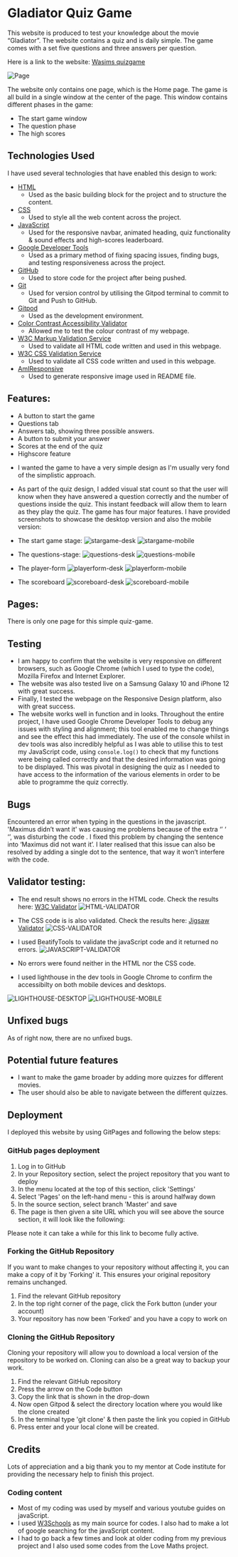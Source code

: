 # Gladiator Quiz Game

This website is produced to test your knowledge about the movie “Gladiator”. The website contains a quiz and is daily simple. The game comes with a set five questions and three answers per question. 

Here is a link to the website: [Wasims quizgame](https://wasim-eb.github.io/quiz-game/)

![Page](./assets/images/responsivedesign-final.png)

The website only contains one page, which is the Home page. The game is all build in a single window at the center of the page.
This window contains different phases in the game:
- The start game window
- The question phase
- The high scores

## Technologies Used
I have used several technologies that have enabled this design to work:

- [HTML](https://developer.mozilla.org/en-US/docs/Web/HTML)
    - Used as the basic building block for the project and to structure the content.
- [CSS](https://developer.mozilla.org/en-US/docs/Learn/Getting_started_with_the_web/CSS_basics)
    - Used to style all the web content across the project. 
- [JavaScript](https://www.javascript.com/)
    - Used for the responsive navbar, animated heading, quiz functionality & sound effects and high-scores leaderboard.
- [Google Developer Tools](https://developers.google.com/web/tools/chrome-devtools)
    - Used as a primary method of fixing spacing issues, finding bugs, and testing responsiveness across the project.
- [GitHub](https://github.com/)
    - Used to store code for the project after being pushed.
- [Git](https://git-scm.com/)
    - Used for version control by utilising the Gitpod terminal to commit to Git and Push to GitHub.
- [Gitpod](https://www.gitpod.io/)
    - Used as the development environment.
- [Color Contrast Accessibility Validator](https://color.a11y.com/)
    - Allowed me to test the colour contrast of my webpage.
- [W3C Markup Validation Service](https://validator.w3.org/) 
    - Used to validate all HTML code written and used in this webpage.
- [W3C CSS Validation Service](https://jigsaw.w3.org/css-validator/#validate_by_input)
    - Used to validate all CSS code written and used in this webpage.
- [AmIResponsive](http://ami.responsivedesign.is/)
    - Used to generate responsive image used in README file.



## Features:
* A button to start the game
* Questions tab
* Answers tab, showing three possible answers.
* A button to submit your answer
* Scores at the end of the quiz
* Highscore feature

- I wanted the game to have a very simple design as I'm usually very fond of the simplistic approach.
- As part of the quiz design, I added visual stat count so that the user will know when they have answered a question correctly and the number of questions inside the quiz. This instant feedback will allow them to learn as they play the quiz.
The game has four major features. I have provided screenshots to showcase the desktop version and also the mobile version:

- The start game stage:
![stargame-desk](./assets/images/startgame-desk.png)
![stargame-mobile](./assets/images/startgame-mobile.png)

- The questions-stage:
![questions-desk](./assets/images/questions-desk.png)
![questions-mobile](./assets/images/questions-mobile.png)

- The player-form
![playerform-desk](./assets/images/playerform-desk.png)
![playerform-mobile](./assets/images/playerform-mobile.png)
- The scoreboard
![scoreboard-desk](./assets/images/scoreboard-desk.png)
![scoreboard-mobile](./assets/images/scoreboard-mobile.png)



## Pages: 
There is only one page for this simple quiz-game.

## Testing
- I am happy to confirm that the website is very responsive on different browsers, such as Google Chrome (which I used to type the code), Mozilla Firefox and Internet Explorer. 
- The website was also tested live on a Samsung Galaxy 10 and iPhone 12 with great success. 
- Finally, I tested the webpage on the Responsive Design platform, also with great success. 
- The website works well in function and in looks.
Throughout the entire project, I have used Google Chrome Developer Tools to debug any issues with styling and alignment; this tool enabled me to change things and see the effect this had immediately. The use of the console whilst in dev tools was also incredibly helpful as I was able to utilise this to test my JavaScript code, using `console.log()` to check that my functions were being called correctly and that the desired information was going to be displayed. This was pivotal in designing the quiz as I needed to have access to the information of the various elements in order to be able to programme the quiz correctly.





## Bugs
Encountered an error when typing in the questions in the javascript. 'Maximus didn’t want it' was causing me problems because of the extra ‘’ ‘ ‘’, was disturbing the code . I fixed this problem by changing the sentence into ‘Maximus did not want it’.
I later realised that this issue can also be resolved by adding a single dot to the sentence, that way it won’t interfere with the code.

## Validator testing:

* The end result shows no errors in the HTML code. Check the results here: [W3C Validator](https://validator.w3.org/nu/?doc=https%3A%2F%2Fwasim-eb.github.io%2Fquiz-game%2F)
![HTML-VALIDATOR](./assets/images/htmlvalid.png)

* The CSS code is is also validated. Check the results here: [Jigsaw Validator](https://jigsaw.w3.org/css-validator/validator?uri=https%3A%2F%2Fwasim-eb.github.io%2Fquiz-game%2F&profile=css3svg&usermedium=all&warning=1&vextwarning=&lang=en)
![CSS-VALIDATOR](./assets/images/cssvalid.png)

* I used BeatifyTools to validate the javaScript code and it returned no errors. 
![JAVASCRIPT-VALIDATOR](./assets/images/javascriptvalid.png)


* No errors were found neither in the HTML nor the CSS code. 
* I used lighthouse in the dev tools in Google Chrome to confirm the accessibilty on both mobile devices and desktops. 

![LIGHTHOUSE-DESKTOP](./assets/images/lighthousedesk.png)
![LIGHTHOUSE-MOBILE](./assets/images/lighthousemobile.png)

## Unfixed bugs
As of right now, there are no unfixed bugs.

## Potential future features
- I want to make the game broader by adding more quizzes for different movies.
- The user should also be able to navigate between the different quizzes.

## Deployment
I deployed this website by using GitPages and following the below steps:

### GitHub pages deployment

1. Log in to GitHub
2. In your Repository section, select the project repository that you want to deploy
3. In the menu located at the top of this section, click 'Settings'
4. Select 'Pages' on the left-hand menu - this is around halfway down
5. In the source section, select branch 'Master' and save
6. The page is then given a site URL which you will see above the source section, it will look like the following:

Please note it can take a while for this link to become fully active.

### Forking the GitHub Repository

If you want to make changes to your repository without affecting it, you can make a copy of it by 'Forking' it. This ensures your original repository remains unchanged.

1. Find the relevant GitHub repository
2. In the top right corner of the page, click the Fork button (under your account)
3. Your repository has now been 'Forked' and you have a copy to work on

### Cloning the GitHub Repository

Cloning your repository will allow you to download a local version of the repository to be worked on. Cloning can also be a great way to backup your work.

1. Find the relevant GitHub repository
2. Press the arrow on the Code button
3. Copy the link that is shown in the drop-down
4. Now open Gitpod & select the directory location where you would like the clone created
5. In the terminal type 'git clone' & then paste the link you copied in GitHub
6. Press enter and your local clone will be created.


## Credits
Lots of appreciation and a big thank you to my mentor at Code institute for providing the necessary help to finish this project. 


### Coding content
* Most of my coding was used by myself and various youtube guides on javaScript.
* I used [W3Schools](https://www.w3schools.com/) as my main source for codes. I also had to make a lot of google searching for the javaScript content.
* I had to go back a few times and look at older coding from my previous project and I also used some codes from the Love Maths project.
